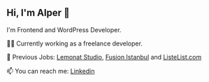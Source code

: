 ## Hi, I'm Alper 👋

I'm Frontend and WordPress Developer.

👨‍💻 Currently working as a freelance developer.

:office: Previous Jobs: [Lemonat Studio](https://lemonat.com/), [Fusion Istanbul](https://fusionistanbul.com/) and [ListeList.com](https://listelist.com/)

📫 You can reach me: [Linkedin](https://linkedin.com/in/alperalin)
